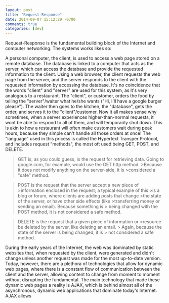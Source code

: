 ```yaml
---
layout: post
title: "Request-Response"
date: 2014-09-07 15:12:29 -0700
comments: true
categories: [dev]
---
```


Request-Response is the fundamental building block of the Internet and computer networking. The systems works likes so:

A personal computer, the client, is used to access a web page stored on a remote database. The database is linked to a computer that acts as the server, which can access the database and provide the requested information to the client. Using a web browser, the client requests the web page from the server, and the server responds to the client with the requested information by accessing the database. It's no coincidence that the words "client" and "server" are used for this system, as it's very analogous to a restaurant. The "client", or customer, orders the food by telling the "server"/waiter what he/she wants ("Hi, I'll have a google burger please"). The waiter then goes to the kitchen, the "database", gets the order, and serves it to the "client"/customer. Now it all makes sense why sometimes, when a server experiences higher-than-normal requests, it wont be able to respond to all of them, and will temporarily shut down. This is akin to how a restaurant will often make customers wait during peak hours, because they simple can't handle all those orders at once! The "language" used in this pricess is called the Hypertext Transper Protocol, and includes request "methods", the most oft used being GET, POST, and DELETE.

>GET is, as you could guess, is the request for retrieving data.
>Going to google.com, for example, would use the GET http method. >Because it does not modify anything on the server-side, it is    >considered a "safe" method.


>POST is the request that the server accept a new piece of        >information enclosed in the request; a typical example of this   >is a blog or forum, where clients are adding posts that change   >the state of the server, or have other side effects (like        >transferring money or sending an email). Because something is   > being changed with the POST method, it is not considered a safe
>method.


>DELETE is the request that a given piece of information or       >resource be deleted by the server, like deleting an email.      > Again, because the state of the server is being changed, it is > not considered a safe method.


During the early years of the Internet, the web was dominated by static websites that, when requested by the client, were generated and didn't change unless another request was made for the most up-to-date version. Today, however, there are a plethora of technologies that allow for dynamic web pages, where there is a constant flow of communication between the client and the server, allowing content to change from moment to moment without disrupting the fundamental. The main technology that made these dynamic web pages a reality is AJAX, which is behind almost all of the asynchronous, dynamic web applications that dominate today's Internet. AJAX allows